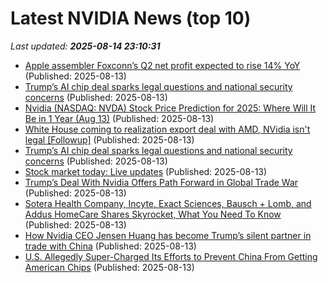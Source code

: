 # Latest NVIDIA News (top 10)
_Last updated: **2025-08-14 23:10:31**_

- [Apple assembler Foxconn’s Q2 net profit expected to rise 14% YoY](https://macdailynews.com/2025/08/13/apple-assembler-foxconns-q2-net-profit-expected-to-rise-14-yoy/) (Published: 2025-08-13)
- [Trump’s AI chip deal sparks legal questions and national security concerns](https://biztoc.com/x/86a8597d04bdee54) (Published: 2025-08-13)
- [Nvidia (NASDAQ: NVDA) Stock Price Prediction for 2025: Where Will It Be in 1 Year (Aug 13)](https://biztoc.com/x/5230edf7222fbdad) (Published: 2025-08-13)
- [White House coming to realization export deal with AMD, NVidia isn't legal [Followup]](https://www.fark.com/comments/13776194/White-House-coming-to-realization-export-deal-with-AMD-NVidia-isnt-legal) (Published: 2025-08-13)
- [Trump’s AI chip deal sparks legal questions and national security concerns](https://www.pbs.org/newshour/show/trumps-ai-chip-deal-sparks-legal-questions-and-national-security-concerns) (Published: 2025-08-13)
- [Stock market today: Live updates](https://www.cnbc.com/2025/08/13/stock-market-today-live-updates.html) (Published: 2025-08-13)
- [Trump’s Deal With Nvidia Offers Path Forward in Global Trade War](https://biztoc.com/x/8e7c3811300e061b) (Published: 2025-08-13)
- [Sotera Health Company, Incyte, Exact Sciences, Bausch + Lomb, and Addus HomeCare Shares Skyrocket, What You Need To Know](https://finance.yahoo.com/news/sotera-health-company-incyte-exact-215109130.html) (Published: 2025-08-13)
- [How Nvidia CEO Jensen Huang has become Trump’s silent partner in trade with China](https://biztoc.com/x/f5872df4580f9f99) (Published: 2025-08-13)
- [U.S. Allegedly Super-Charged Its Efforts to Prevent China From Getting American Chips](https://gizmodo.com/the-u-s-has-allegedly-super-charged-its-efforts-to-prevent-china-from-getting-american-chips-2000642802) (Published: 2025-08-13)
